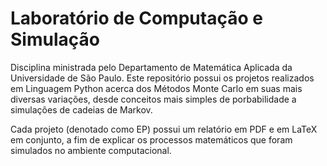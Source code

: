 # Laboratório de Computação e Simulação

Disciplina ministrada pelo Departamento de Matemática Aplicada da Universidade de São Paulo. Este repositório possui os projetos realizados em Linguagem Python acerca dos Métodos Monte Carlo em suas mais diversas variações, desde conceitos mais simples de porbabilidade a simulações de cadeias de Markov.

Cada projeto (denotado como EP) possui um relatório em PDF e em LaTeX em conjunto, a fim de explicar os processos matemáticos que foram simulados no ambiente computacional.
